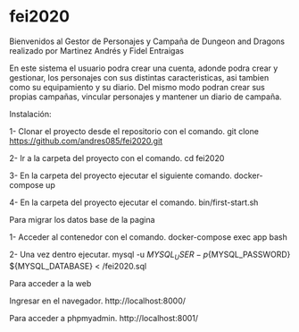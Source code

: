 # fei2020

Bienvenidos al Gestor de Personajes y Campaña de Dungeon and Dragons realizado por Martinez Andrés y Fidel Entraigas

En este sistema el usuario podra crear una cuenta, adonde podra crear y gestionar, los personajes con sus distintas caracteristicas, asi tambien como su equipamiento y su diario. Del mismo modo podran crear sus propias campañas, vincular personajes y mantener un diario de campaña.

Instalación:

1- Clonar el proyecto desde el repositorio con el comando.
git clone https://github.com/andres085/fei2020.git

2- Ir a la carpeta del proyecto con el comando.
cd fei2020

3- En la carpeta del proyecto ejecutar el siguiente comando.
docker-compose up

4- En la carpeta del proyecto ejecutar el comando. bin/first-start.sh


Para migrar los datos base de la pagina

1- Acceder al contenedor con el comando. docker-compose exec app bash

2- Una vez dentro ejecutar. mysql -u ${MYSQL_USER} -p${MYSQL_PASSWORD} ${MYSQL_DATABASE} < /fei2020.sql


Para acceder a la web

Ingresar en el navegador. http://localhost:8000/

Para acceder a phpmyadmin. http://localhost:8001/
